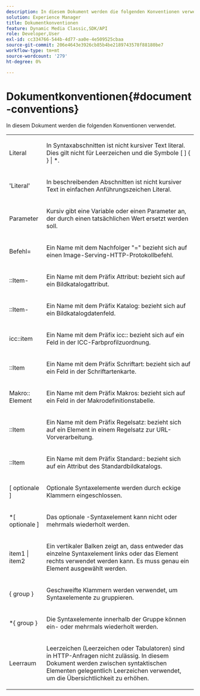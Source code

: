 ```yaml
---
description: In diesem Dokument werden die folgenden Konventionen verwendet.
solution: Experience Manager
title: Dokumentkonventionen
feature: Dynamic Media Classic,SDK/API
role: Developer,User
exl-id: cc334766-544b-4d77-aa0e-4e509525cbaa
source-git-commit: 206e4643e3926cb85b4be2189743578f88180be7
workflow-type: tm+mt
source-wordcount: '279'
ht-degree: 0%

---
```


# Dokumentkonventionen{#document-conventions}

In diesem Dokument werden die folgenden Konventionen verwendet.

<table id="simpletable_8C9DB0DA5F2B4C068794415602B768CB"> 
 <tr class="strow"> 
  <td class="stentry"> <p>Literal </p> </td> 
  <td class="stentry"> <p>In Syntaxabschnitten ist nicht kursiver Text literal. Dies gilt nicht für Leerzeichen und die Symbole [ ] { } | *. </p> </td> 
 </tr> 
 <tr class="strow"> 
  <td class="stentry"> <p>'Literal' </p> </td> 
  <td class="stentry"> <p>In beschreibenden Abschnitten ist nicht kursiver Text in einfachen Anführungszeichen Literal. </p> </td> 
 </tr> 
 <tr class="strow"> 
  <td class="stentry"> <p> <span class="varname"> Parameter </span> </p> </td> 
  <td class="stentry"> <p>Kursiv gibt eine Variable oder einen Parameter an, der durch einen tatsächlichen Wert ersetzt werden soll. </p> </td> 
 </tr> 
 <tr class="strow"> 
  <td class="stentry"> <p> <span class="codeph"> Befehl= </span> </p> </td> 
  <td class="stentry"> <p>Ein Name mit dem Nachfolger "=" bezieht sich auf einen Image-Serving-HTTP-Protokollbefehl. </p> </td> 
 </tr> 
 <tr class="strow"> 
  <td class="stentry"> <p> <span class="codeph">::Item-</span> </p> </td> 
  <td class="stentry"> <p>Ein Name mit dem Präfix <span class="codeph"> Attribut: </span> bezieht sich auf ein Bildkatalogattribut. </p> </td> 
 </tr> 
 <tr class="strow"> 
  <td class="stentry"> <p> <span class="codeph">::Item-</span> </p> </td> 
  <td class="stentry"> <p>Ein Name mit dem Präfix <span class="codeph"> Katalog: </span> bezieht sich auf ein Bildkatalogdatenfeld. </p> </td> 
 </tr> 
 <tr class="strow"> 
  <td class="stentry"> <p> <span class="codeph"> icc::item </span> </p> </td> 
  <td class="stentry"> <p>Ein Name mit dem Präfix <span class="codeph"> icc:: </span> bezieht sich auf ein Feld in der ICC-Farbprofilzuordnung. </p> </td> 
 </tr> 
 <tr class="strow"> 
  <td class="stentry"> <p> <span class="codeph">::Item </span> </p> </td> 
  <td class="stentry"> <p>Ein Name mit dem Präfix <span class="codeph"> Schriftart: </span> bezieht sich auf ein Feld in der Schriftartenkarte. </p> </td> 
 </tr> 
 <tr class="strow"> 
  <td class="stentry"> <p> <span class="codeph"> Makro:: Element </span> </p> </td> 
  <td class="stentry"> <p>Ein Name mit dem Präfix <span class="codeph"> Makros: </span> bezieht sich auf ein Feld in der Makrodefinitionstabelle. </p> </td> 
 </tr> 
 <tr class="strow"> 
  <td class="stentry"> <p> <span class="codeph">::Item </span> </p> </td> 
  <td class="stentry"> <p>Ein Name mit dem Präfix <span class="codeph"> Regelsatz: </span> bezieht sich auf ein Element in einem Regelsatz zur URL-Vorverarbeitung. </p> </td> 
 </tr> 
 <tr class="strow"> 
  <td class="stentry"> <p> <span class="codeph">::Item </span> </p> </td> 
  <td class="stentry"> <p>Ein Name mit dem Präfix <span class="codeph"> Standard:: </span> bezieht sich auf ein Attribut des Standardbildkatalogs. </p> </td> 
 </tr> 
 <tr class="strow"> 
  <td class="stentry"> <p> <span class="codeph"> [ <span class="varname"> optionale </span>] </span> </p> </td> 
  <td class="stentry"> <p>Optionale Syntaxelemente werden durch eckige Klammern eingeschlossen. </p> </td> 
 </tr> 
 <tr class="strow"> 
  <td class="stentry"> <p> <span class="codeph"> *[ <span class="varname"> optionale </span>] </span> </p> </td> 
  <td class="stentry"> <p>Das <span class="varname"> optionale </span>-Syntaxelement kann nicht oder mehrmals wiederholt werden. </p> </td> 
 </tr> 
 <tr class="strow"> 
  <td class="stentry"> <p> <span class="codeph"> <span class="varname"> item1 </span>| <span class="varname"> item2 </span> </span> </p> </td> 
  <td class="stentry"> <p>Ein vertikaler Balken zeigt an, dass entweder das einzelne Syntaxelement links oder das Element rechts verwendet werden kann. Es muss genau ein Element ausgewählt werden. </p> </td> 
 </tr> 
 <tr class="strow"> 
  <td class="stentry"> <p> <span class="codeph"> { <span class="varname"> group </span>} </span> </p> </td> 
  <td class="stentry"> <p>Geschweifte Klammern werden verwendet, um Syntaxelemente zu gruppieren. </p> </td> 
 </tr> 
 <tr class="strow"> 
  <td class="stentry"> <p> <span class="codeph"> *{ <span class="varname"> group </span>} </span> </p> </td> 
  <td class="stentry"> <p>Die Syntaxelemente innerhalb der Gruppe können ein- oder mehrmals wiederholt werden. </p> </td> 
 </tr> 
 <tr class="strow"> 
  <td class="stentry"> <p>Leerraum </p> </td> 
  <td class="stentry"> <p>Leerzeichen (Leerzeichen oder Tabulatoren) sind in HTTP-Anfragen nicht zulässig. In diesem Dokument werden zwischen syntaktischen Elementen gelegentlich Leerzeichen verwendet, um die Übersichtlichkeit zu erhöhen. </p> </td> 
 </tr> 
</table>
